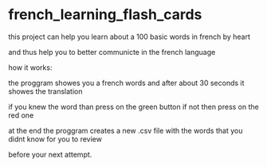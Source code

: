 # french_learning_flash_cards
this project can help you learn about a 100 basic words in french by heart

and thus help you to better communicte in the french language 

how it works:
 
the proggram showes you a french words and after about 30 seconds it showes the translation

if you knew the word than press on the green button if not then press on the red one

at the end the proggram creates a new .csv file with the words that you didnt know for you to review 

before your next attempt.

